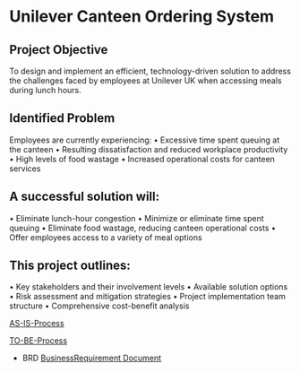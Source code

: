 # Unilever Canteen Ordering System
## Project Objective
To design and implement an efficient, technology-driven solution to address the challenges faced by employees at Unilever UK when accessing meals during lunch hours.

## Identified Problem
Employees are currently experiencing:
•	Excessive time spent queuing at the canteen
•	Resulting dissatisfaction and reduced workplace productivity
•	High levels of food wastage
•	Increased operational costs for canteen services

## A successful solution will:
•	Eliminate lunch-hour congestion
•	Minimize or eliminate time spent queuing
•	Eliminate food wastage, reducing canteen operational costs
•	Offer employees access to a variety of meal options

## This project outlines:
•	Key stakeholders and their involvement levels
•	Available solution options
•	Risk assessment and mitigation strategies
•	Project implementation team structure
•	Comprehensive cost-benefit analysis

 <a href="https://github.com/OrevaAurecia/Business-Analysis-Project/blob/main/AS-IS%20Process.docx"> AS-IS-Process</a>
 
 <a href="https://github.com/OrevaAurecia/Business-Analysis-Project/blob/main/To-Be%20Process.docx"> TO-BE-Process</a>
 
- BRD <a href="https://github.com/OrevaAurecia/Business-Analysis-Project/blob/main/Business%20Requirement%20Document.docx">BusinessRequirement Document</a>
